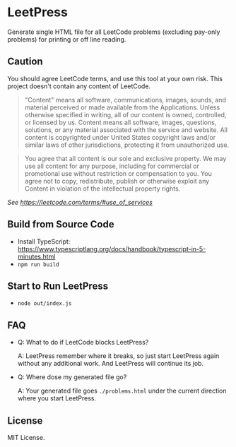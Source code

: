# LeetPress

Generate single HTML file for all LeetCode problems (excluding pay-only problems) for printing or off line reading.

## Caution

You should agree LeetCode terms, and use this tool at your own risk. This project doesn't contain any content of LeetCode.

> "Content" means all software, communications, images, sounds, and material perceived or made available from the Applications. Unless otherwise specified in writing, all of our content is owned, controlled, or licensed by us. Content means all software, images, questions, solutions, or any material associated with the service and website. All content is copyrighted under United States copyright laws and/or similar laws of other jurisdictions, protecting it from unauthorized use.

> You agree that all content is our sole and exclusive property. We may use all content for any purpose, including for commercial or promotional use without restriction or compensation to you. You agree not to copy, redistribute, publish or otherwise exploit any Content in violation of the intellectual property rights.

*See <https://leetcode.com/terms/#use_of_services>*

## Build from Source Code

* Install TypeScript: <https://www.typescriptlang.org/docs/handbook/typescript-in-5-minutes.html>
* `npm run build`

## Start to Run LeetPress

* `node out/index.js`

## FAQ

* Q: What to do if LeetCode blocks LeetPress?

  A: LeetPress remember where it breaks, so just start LeetPress again without any additional work. And LeetPress will continue its job.

* Q: Where dose my generated file go?

  A: Your generated file goes `./problems.html` under the current direction where you start LeetPress.

## License

MIT License.

